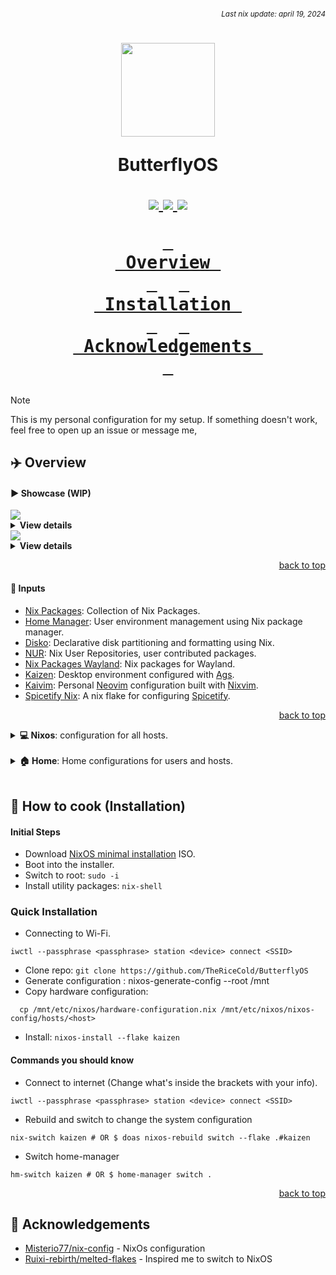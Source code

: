###### *<div align=right><sub>Last nix update: april 19, 2024</sub></div>*

<h1 align='center'>
  <img src='https://github.com/TheRiceCold/ButterflyOS/blob/main/assets/ibu-circle.png' width='150px'/>

  ButterflyOS<br />
  <div align='center'>
    <a href='https://nixos.org'>
      <img src='https://img.shields.io/badge/NixOS-unstable-blue.svg?style=for-the-badge&labelColor=1b1e28&logo=NixOS&logoColor=add7ff&color=add7ff'>
    </a>
    <a href='https://github.com/TheRiceCold/dot'>
      <img src='https://img.shields.io/github/languages/code-size/TheRiceCold/ButterflyOS?color=5de4c7&labelColor=1b1e28&style=for-the-badge&logo=github&logoColor=5de4c7'>
    </a>
    <a href='https://github.com/TheRiceCold/ButterflyOS/stargazers'>
      <img src='https://img.shields.io/github/stars/TheRiceCold/ButterflyOS?color=fcc5e9&labelColor=1b1e28&style=for-the-badge&logo=starship&logoColor=fcc5e9'>
    </a>
  </div>

  **[<kbd> <br> Overview <br> </kbd>](#-Overview)** 
  **[<kbd> <br> Installation <br> </kbd>](#-Installation)** 
  **[<kbd> <br> Acknowledgements&nbsp; <br> </kbd>](#-Acknowledgements)**

</h1>

> [!NOTE]
>
> This is my personal configuration for my setup.
> If something doesn't work, feel free to open up an issue or message me,

## ✈️  Overview

#### ▶️  Showcase (WIP)

<img src='https://github.com/TheRiceCold/ButterflyOS/blob/main/assets/screenshots/lockscreen.jpg' />
<details>
  <summary> <b>View details</b></summary>

- Lockscreen: [Hyprlock][hyprlock-config]
- Idle Management: [Hypridle][hypridle-config]
    - Lockscreen: 5mins timeout
    - Suspend: 30mins timeout

</details>

<img src='https://github.com/TheRiceCold/ButterflyOS/blob/main/assets/screenshots/neovim.png' />
<details>
  <summary> <b>View details</b></summary>

- Text editor: [kaivim]
- Terminal Multiplexer: [zellij]
- System fetch tool: [fastfetch]
- Scratchpad: [Pyprland's scratchpad][pyprland]

</details>

<p align="right"><a href="#top">back to top</a></p>

#### 📝 Inputs
- [Nix Packages][nixpkgs]: Collection of Nix Packages.
- [Home Manager][home-manager]: User environment management using Nix package manager.
- [Disko][disko]: Declarative disk partitioning and formatting using Nix.
- [NUR][nur]: Nix User Repositories, user contributed packages.
- [Nix Packages Wayland][nixpkgs-wayland]: Nix packages for Wayland.
- [Kaizen][kaizen]: Desktop environment configured with [Ags].
- [Kaivim][kaivim]: Personal [Neovim] configuration built with [Nixvim].
- [Spicetify Nix][spicetify-nix]: A nix flake for configuring [Spicetify].

<p align="right"><a href="#top">back to top</a></p>

<details>
  <summary> <b>💻 Nixos</b>: configuration for all hosts.</summary>
  <br />

  > To switch host `cd` to `dots` directory and run `nix-switch <hostname>`.

  ---
  - **Shared** (defaults)
    - [bash][bash]: Shell
    - [grub][host-shared]: Bootloader
    - [pipewire][host-shared-services]: Sound server
    - [doas][host-shared]: Less bloated sudo
    - [podman][host-shared-virt]: Containerization tool
    - [jetbrains mono][jetbrains-font]: Typeface Nerd Font
  ---
  - **Kaizen**: Fully riced configuration that I will continue to improve.</summary>
    - [Services][host-kaizen-services]: [Flatpak], Bluetooth Manager
    - [Hardware][host-kaizen]: Bluetooth, [OpenGL], [OpenTabDriver].
    - [Programs][host-kaizen]:
      - [Droidcam][droidcam]: Turns phone camera into a webcam.
      - [virt-manager][virt-man]: GUI tool for managing virtual machines via libvirt.
      - [Hyprland][hyprland]: A highly customizable dynamic tiling wayland compositor.
    - [Virtualisation][host-kaizen]:
      - [libvirt] and [QEMU]
      - [Waydroid][waydroid]: Container-based android system.
  ---
  - **Minimo**: Lightweight configuration for the minimalist.</summary>
    - Window Manager: [dwm]

  <br />
  <p align="right"><a href="#top">back to top</a></p>
</details>
<br />

<details>
  <summary><b>🏠 Home</b>: Home configurations for users and hosts.</summary>
  <br />

  > To switch home by `cd` to `dots` directory and run `hm-switch`.

  ---
  - [**Shared**][home-shared] (defaults)
    - [firefox][firefox]: Browser
    - [helix]: Text Editor
    - [zoxide][home-shared-shell]: Smarter cd command
    - [btop][home-shared-cli]: System resource monitor
    - [bat][home-shared-cli]: Syntax highlighting (catppuccin)
  ---

  - [**Kaizen**][home-kaizen]: Fully riced configuration that I will continue to improve
    - Desktop Environment: [Kaizen]
    - Window Manager: [Hyprland][hyprland-config]
      - [Pyprland][pypr-config] extensions added:
        - [scratchpads][pypr-scratch]: Dropdown scratchpads
        - [magnify][pypr-magnify]: Toggle magnification (zoom)
      - [Hyprlock][hyprlock-config]: Lockscreen
      - [Hypridle][hypridle-config]: Idle management
      - [Hyprshade][hyprshade-config]: Shader configuration tool
    - [Terminal Applications][home-kaizen-cli]
      - [Zellij][zellij]: Multiplexer
      - [Yazi]: File Manager
      - [Curlie]: httpie-like curl
      - [Neomutt]: E-mail Reader
      - [Slides]: Presentation Tool
      - Utilities: [eza], [fastfetch], [onefetch]
      - Games: [tetris][vitetris], [uchess], [toipe]
      - Other: [pipes][pipes-rs], [krabby]
    - [Desktop Applications][home-kaizen-apps]
      - [foot][foot]: Terminal
      - [mpv][mpv]: Media player
      - [sioyek][sioyek]: PDF Viewer
      - [neovide][neovide]: Neovim GUI client
      - [spicetify][spicetify]: Customized spotify
      - [vesktop][vesktop]: Custom discord app
      - [ncmpcpp][ncmpcpp]: MPD client music player
      - [vscodium] (disabled): Less bloat vscode
      - Other: [easyeffects], [krita], [blender], [inkscape], [libresprite] and [godot]
    - [Shell Scripts][home-kaizen-scripts]:
      - [Colorscripts][home-kaizen-colorscripts]: [blocks][blocks-color], [crunch][crunch-color], [pacman][pacman-color], and [tanks][tanks-color]
  ---
  - [**Minimo**][home-minimo]: (WIP)

  <br /><p align="right"><a href="#top">back to top</a></p>
</details>
<br />

## 🍳 How to cook (Installation)

#### Initial Steps
- Download [NixOS minimal installation](https://nixos.org/download) ISO.
- Boot into the installer.
- Switch to root: `sudo -i`
- Install utility packages: `nix-shell`

### Quick Installation
- Connecting to Wi-Fi.
```
iwctl --passphrase <passphrase> station <device> connect <SSID>
```
- Clone repo: `git clone https://github.com/TheRiceCold/ButterflyOS`
- Generate configuration : nixos-generate-config --root /mnt
- Copy hardware configuration: 
```
  cp /mnt/etc/nixos/hardware-configuration.nix /mnt/etc/nixos/nixos-config/hosts/<host>
```
- Install: `nixos-install --flake kaizen`

#### Commands you should know
- Connect to internet (Change what's inside the brackets with your info).
```
iwctl --passphrase <passphrase> station <device> connect <SSID>
```
- Rebuild and switch to change the system configuration
```
nix-switch kaizen # OR $ doas nixos-rebuild switch --flake .#kaizen
```
- Switch home-manager
```
hm-switch kaizen # OR $ home-manager switch .
```

<p align="right"><a href="#top">back to top</a></p>

## 🙏 Acknowledgements

- [Misterio77/nix-config](Misterio77) - NixOs configuration
- [Ruixi-rebirth/melted-flakes](Ruixi) - Inspired me to switch to NixOS

<!-- Flake Inputs -->
[nixpkgs]: https://github.com/NixOS/nixpkgs/tree/nixpkgs-unstable
[disko]: https://github.com/nix-community/disko
[home-manager]: https://github.com/nix-community/disko
[nur]: https://github.com/nix-community/NUR
[nixpkgs-wayland]: https://github.com/nix-community/nixpkgs-wayland
[ags]: https://github.com/aylur/ags
[hyprlock]: https://github.com/hyprwm/hyprlock
[hypridle]: https://github.com/hyprwm/hypridle
[kaivim]: https://github.com/thericecold/kaivim
[kaizen]: https://github.com/thericecold/kaizen
[spicetify-nix]: https://github.com/the-argus/spicetify-nix

<!-- Nixos Shared -->
[bash]: ../nixos/shared/programs/bash.nix
[host-shared]: ../nixos/shared/default.nix
[home-shared-cli]: ../home/shared/cli/default.nix
[home-shared-shell]: ../home/shared/shell/default.nix
[host-shared-services]: ../nixos/shared/services.nix
[host-shared-virt]: ../nixos/shared/virtualisation.nix

[host-kaizen]: ../nixos/hosts/kaizen/default.nix
[host-kaizen-services]: ../nixos/hosts/kaizen/services.nix

[starship]: ../home/wolly/kaizen/shell/starship.nix

<!-- Home -->
[home-shared]: ../home/shared/default.nix
[home-kaizen]: ../home/wolly/kaizen/default.nix
[home-kaizen-cli]: ../home/wolly/kaizen/cli/default.nix
[home-kaizen-desktop]: ../home/wolly/kaizen/dekstop/default.nix
[home-kaizen-scripts]: ../home/wolly/kaizen/scripts//default.nix
[home-kaizen-apps]: ../home/wolly/kaizen/dekstop/apps/default.nix

<!-- Hyprland Configurations -->
[hyprland-config]: ../home/wolly/kaizen/desktop/hyprland
[pypr-config]: ../home/wolly/kaizen/desktop/hyprland/pypr/default.nix
[pypr-magnify]: https://github.com/hyprland-community/pyprland/wiki/magnify
[pypr-scratch]: https://github.com/hyprland-community/pyprland/wiki/scratchpads
[hypridle-config]: ../home/wolly/kaizen/desktop/hyprland/ecosystem/hypridle.nix
[hyprshade-config]: ../home/wolly/kaizen/desktop/hyprland/ecosystem/hyprshade.nix
[hyprlock-config]: ../home/wolly/kaizen/desktop/hyprland/ecosystem/hyprlock/default.nix


<!-- Color Scripts -->
[home-kaizen-colorscripts]: ../home/wolly/kaizen/scripts/colors/default.nix
[blocks-color]: ../home/wolly/kaizen/scripts/colors/blocks.nix
[crunch-color]: ../home/wolly/kaizen/scripts/colors/crunch.nix
[pacman-color]: ../home/wolly/kaizen/scripts/colors/pacman.nix
[tanks-color]: ../home/wolly/kaizen/scripts/colors/tanks.nix

<!-- Theme -->
[papirus-icon]: https://github.com/PapirusDevelopmentTeam/papirus-icon-theme
[bibata-modern-ice]: https://github.com/ful1e5/Bibata_Cursor
[gtk-catppuccin]: https://github.com/catppuccin/gtk


<!-- Desktop Packages -->
[pyprland]: ../home/wolly/kaizen/desktop/hyprland/pypr
[home-minimo]: ../home/wolly/minimo/default.nix
[kaizen-widgets]: https://github.com/TheRiceCode/kaizen-widgets

<!-- Apps -->
[helix]: ../home/shared/helix
[firefox]: ../home/shared/firefox
[vscodium]: ../home/wolly/kaizen/vscodium
[foot]: ../home/wolly/kaizen/desktop/apps/foot.nix
[sioyek]: ../home/wolly/kaizen/desktop/apps/sioyek.nix

<!-- Package Links -->
[mpv]: https://mpv.io
[ncmpcpp]: https://github.com/ncmpcpp/ncmpcpp
[easyeffects]: https://github.com/wwmm/easyeffects
[libresprite]: https://libresprite.github.io
[neovide]: https://neovide.dev
[dwm]: https://dwm.suckless.org
[hyprland]: https://hyprland.org
[opengl]: https://www.opengl.org
[nixvim]: https://github.com/nix-community/nixvim
[spicetify]: https://github.com/spicetify/spicetify-cli
[vesktop]: https://github.com/Vencord/Vesktop
[inkscape]: https://github.com/inkscape/inkscape
[jetbrains-font]: https://www.jetbrains.com/lp/mono
[neovim]: https://neovim.io
[flatpak]: https://flatpak.org
[virt-man]: https://virt-manager.org
[droidcam]: https://droidcam.app
[OpenTabDriver]: https://opentabletdriver.net
[libvirt]: https://libvirt.org
[qemu]: https://www.qemu.org
[waydroid]: https://waydro.id/

<!-- Terminal Applications -->
[neomutt]: https://neomutt.org
[yazi]: https://github.com/sxyazi/yazi
[eza]: https://github.com/eza-community/eza
[zellij]: ../home/packages/cli/zellij
[fastfetch]: ../home/packages/cli/sysfetch/fastfetch.nix
[onefetch]: ../home/packages/cli/sysfetch/onefetch.nix
[slides]: https://github.com/maaslalani/slides
[curlie]: https://github.com/rs/curlie
<!-- Games -->
[toipe]: https://github.com/Samyak2/toipe
[uchess]: https://github.com/tmountain/uchess
[vitetris]: https://github.com/vicgeralds/vitetris
<!-- Other -->
[pipes-rs]: https://github.com/lhvy/pipes-rs
[krabby]: https://github.com/yannjor/krabby

[godot]: https://godotengine.org
[krita]: https://krita.org/en
[blender]: https://www.blender.org
[aseprite]: https://www.aseprite.org

<!-- Themes -->
[Bibata-Cursor]: https://github.com/ful1e5/Bibata_Cursor
[Catppuccin]: https://github.com/catppuccin/catppuccin
[Papirus-icon-theme]: https://github.com/PapirusDevelopmentTeam/papirus-icon-theme

<!-- Fonts -->
[nerdfonts]: https://www.nerdfonts.com/
[fontawesome]: https://fontawesome.com/

<!-- Acknowledgements -->
[ruixi]: https://github.com/Ruixi-rebirth/flakes
[misterio77]: https://github.com/Misterio77/nix-config
[aylur]: https://github.com/aylur/dotfiles
